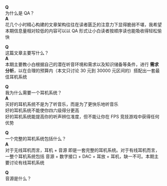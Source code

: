 **Q**  
为什么是 QA？  
**A**  
花几个小时精心构建的文章架构往往在读者匮乏的注意力下显得脆弱不堪，我希望本期信息量相对较低的内容可以以 QA 形式让小白读者按顺序读也能吸收得轻松愉快

**Q**  
这篇文章主要写什么？  
**A**  
本期主要教小白根据自己的潜在听音环境和需求以及知识储备等条件，进行 **需求分析**，以在合理的预算内（本文只讨论 30 元到 30000 元区间的）搭配出一套最佳耳机系统

**Q**  
我为什么需要一个耳机系统？  
**A**  
买好的耳机系统不是为了听音乐，而是为了更快乐地听音乐  
好的耳机系统不能使你四六级得分更高  
好的耳机系统能提高你的听声辨位准度，但不能让你在 FPS 竞技游戏中获得任何优势

**Q**  
一个完整的耳机系统包括什么？  
**A**  
对于无线耳机而言，耳机 + 音源 即是一套完整的耳机系统。对于有线耳机而言，一整个耳机系统包括 音源 + 数字接口 + DAC + 耳放 + 耳机，缺一不可。本期主要讨论有线耳机系统

**Q**  
音源是什么？
